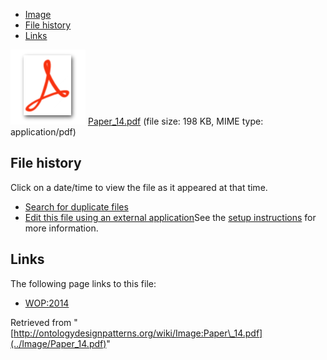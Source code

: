 * [Image](../Image/Paper_14.pdf#file)
* [File history](../Image/Paper_14.pdf#filehistory)
* [Links](../Image/Paper_14.pdf#filelinks)

[![](../skins/common/images/icons/fileicon-pdf.png)](../Image/Paper_14.pdf "Paper 14.pdf")
[Paper\_14.pdf](../images/9/98/Paper_14.pdf "Paper 14.pdf")‎  (file size: 198 KB, MIME type: application/pdf)





## File history

Click on a date/time to view the file as it appeared at that time.



  
* [Search for duplicate files](http://ontologydesignpatterns.org/wiki/Special:FileDuplicateSearch/Paper_14.pdf "Special:FileDuplicateSearch/Paper 14.pdf")
* [Edit this file using an external application](http://ontologydesignpatterns.org/wiki/index.php?title=Image:Paper_14.pdf&action=edit&externaledit=true&mode=file "Image:Paper 14.pdf")See the [setup instructions](http://www.mediawiki.org/wiki/Manual:External_editors "http://www.mediawiki.org/wiki/Manual:External_editors") for more information.

## Links



The following page links to this file:


* [WOP:2014](../WOP/2014 "WOP:2014")


Retrieved from "[http://ontologydesignpatterns.org/wiki/Image:Paper\_14.pdf](../Image/Paper_14.pdf)"